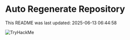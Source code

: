 # Auto Regenerate Repository

This README was last updated: 2025-06-13 06:44:58

 ![TryHackMe](https://tryhackme.com/badge/533634)